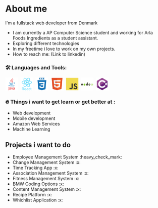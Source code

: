 # About me

I'm a fullstack web developer from Denmark
* I am currently a AP Computer Science student and working for Arla Foods Ingredients as a student assistant.
* Exploring different technologies
* In my freetime i love to work on my own projects.
* How to reach me: (Link to linkedin)

### :hammer_and_wrench: Languages and Tools:
<div>
  <img src="https://github.com/devicons/devicon/blob/master/icons/java/java-original-wordmark.svg" title="Java" alt="Java" width="40" height="40"/>&nbsp;
  <img src="https://github.com/devicons/devicon/blob/master/icons/react/react-original-wordmark.svg" title="React" alt="React" width="40" height="40"/>&nbsp;
  <img src="https://github.com/devicons/devicon/blob/master/icons/css3/css3-plain-wordmark.svg"  title="CSS3" alt="CSS" width="40" height="40"/>&nbsp;
  <img src="https://github.com/devicons/devicon/blob/master/icons/html5/html5-original.svg" title="HTML5" alt="HTML" width="40" height="40"/>&nbsp;
  <img src="https://github.com/devicons/devicon/blob/master/icons/javascript/javascript-original.svg" title="JavaScript" alt="JavaScript" width="40" height="40"/>&nbsp;
  <img src="https://github.com/devicons/devicon/blob/master/icons/nodejs/nodejs-original-wordmark.svg" title="NodeJS" alt="NodeJS" width="40" height="40"/>&nbsp;
   <img src="https://github.com/devicons/devicon/blob/master/icons/csharp/csharp-original.svg" title="CSharp" alt="CSharp" width="40" height="40"/>&nbsp;
</div>

### :fire: Things i want to get learn or get better at :
- Web development
- Mobile development
- Amazon Web Services
- Machine Learning

## Projects i want to do
<ul>
  <li>Employee Management System :heavy_check_mark:</li>
  <li>Change Management System :x:</li>
  <li>Time Tracking App :x:</li>
  <li>Association Management System :x:</li>
  <li>Fitness Management System :x:</li>
  <li>BMW Coding Options :x:</li>
  <li>Content Management System :x:</li>
  <li>Recipe Platform :x:</li>
  <li>Whichlist Application :x:</li>
</ul>


